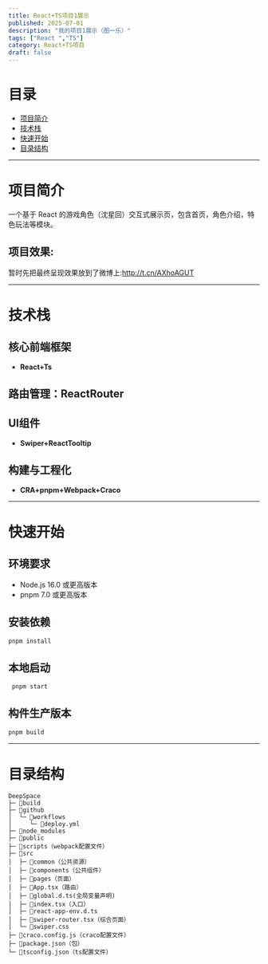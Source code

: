```yaml
---
title: React+TS项目1展示
published: 2025-07-01
description: "我的项目1展示（图一乐）"
tags: ["React ","TS"]
category: React+TS项目
draft: false
---
```

# 目录
- [项目简介](#项目简介)
- [技术栈](#技术栈)
- [快速开始](#快速开始)
- [目录结构](#目录结构)
------------------------------------
# 项目简介
一个基于 React 的游戏角色（沈星回）交互式展示页，包含首页，角色介绍，特色玩法等模块。
## 项目效果:
暂时先把最终呈现效果放到了微博上:http://t.cn/AXhoAGUT

----------------------------------------------
# 技术栈
## 核心前端框架
- **React+Ts**
## 路由管理：ReactRouter
## UI组件
- **Swiper+ReactTooltip**
## 构建与工程化
- **CRA+pnpm+Webpack+Craco**
--------------------------------------
# 快速开始
## 环境要求
- Node.js 16.0 或更高版本
- pnpm 7.0 或更高版本
## 安装依赖
```bash
pnpm install
``` 
## 本地启动
```bash
 pnpm start
 ```
## 构件生产版本
 ```bash
 pnpm build
 ```
--------------------------------------
# 目录结构
```
DeepSpace
├─ 📁build
├─ 📁github
│  └─ 📁workflows
│     └─ 📄deploy.yml
├─ 📁node_modules
├─ 📁public
├─ 📁scripts（webpack配置文件）
├─ 📁src
│  ├─ 📁common（公共资源）
│  ├─ 📁components（公共组件）
│  ├─ 📁pages（页面）
│  ├─ 📄App.tsx（路由）
│  ├─ 📄global.d.ts(全局变量声明)
│  ├─ 📄index.tsx（入口）
│  ├─ 📄react-app-env.d.ts
│  ├─ 📄swiper-router.tsx（综合页面）
│  └─ 📄swiper.css
├─ 📄craco.config.js（craco配置文件）
├─ 📄package.json（包）
└─ 📄tsconfig.json（ts配置文件）
```
